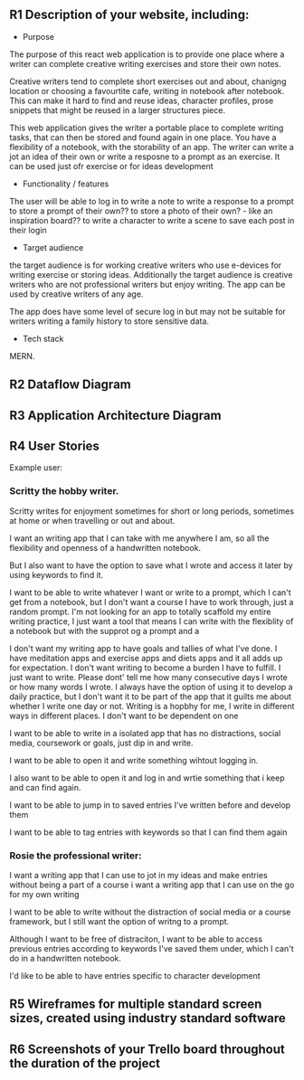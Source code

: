 

## R1 	Description of your website, including:
- Purpose


The purpose of this react web application is to provide one place where a writer can complete creative writing exercises and store their own notes.

Creative writers tend to complete short exercises out and about, chanigng location or choosing a favourtite cafe, writing in notebook after notebook. This can make it hard to find and reuse ideas, character profiles, prose snippets that might be reused in a larger structures piece.

This web application gives the writer a portable place to complete writing tasks, that can then be stored and found again in one place.
You have a flexibility of a notebook, with the storability of an app.
The writer can write a jot an idea of their own or write a resposne to a prompt as an exercise.
It can be used just ofr exercise or for ideas development


- Functionality / features

The user will be able to
log in
to write a note
to write a response to a prompt
to store a prompt of their own??
to store a photo of their own? - like an inspiration board??
to write a character
to write a scene
to save each post in their login


- Target audience

the target audience is for working creative writers who use e-devices for writing exercise or storing ideas. Additionally the target audience is creative writers who are not professional writers but enjoy writing. The app can be used by creative writers of any age. 

The app does have some level of secure log in but may not be suitable for writers writing a family history to store sensitive data.



- Tech stack 	

MERN.


## R2 	Dataflow Diagram 	



## R3 	Application Architecture Diagram 	




## R4 	User Stories 	

Example user: 

### Scritty the hobby writer. 
Scritty writes for enjoyment sometimes for short or long periods, sometimes at home or when travelling or out and about.

I want an writing app that I can take with me anywhere I am, so all the flexibility and openness of a handwritten notebook.

But I also want to have the option to save what I wrote and access it later by using keywords to find it.

I want to be able to write whatever I want or write to a prompt, which I can't get from a notebook, but I don't want a course I have to work through, just a random prompt. I'm not looking for an app to totally scaffold my entire writing practice, I just want a tool that means I can write with the flexiblity of a notebook but with the supprot og a prompt and a 


I don't want my writing app to have goals and tallies of what I've done. I have meditation apps and exercise apps and diets apps and it all adds up for expectation. I don't want writing to become a burden I have to fulfill. I just want to write. Please dont' tell me how many consecutive days I wrote or how many words I wrote. I always have the option of using it to develop a daily practice, but I don't want it to be part of the app that it guilts me about whether I write one day or not. Writing is a hopbhy for me, I write in different ways in different places. I don't want to be dependent on one 




I want to be able to write in a isolated app that has no distractions, social media, coursework or goals, just dip in and write. 

I want to be able to open it and write something wihtout logging in.

I also want to be able to open it and log in and wrtie something that i keep and can find again.


I want to be able to jump in to saved entries I've written before and develop them

I want to be able to tag entries with keywords so that I can find them again




### Rosie the professional writer:
I want a writing app that I can use to jot in my ideas and make entries without being a part of a course
i want a writing app that I can use on the go for my own writing

I want to be able to write without the distraction of social media or a course framework, but I still want the option of writng to a prompt.

Although I want to be free of distraciton, I want to be able to access previous entries according to keywords I've saved them under, which I can't do in a handwritten notebook.

I'd like to be able to have entries specific to character development






## R5 	Wireframes for multiple standard screen sizes, created using industry standard software 	




## R6 	Screenshots of your Trello board throughout the duration of the project 	